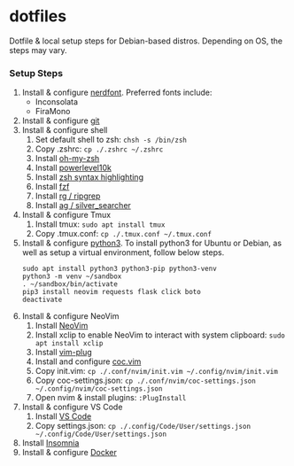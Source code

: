 # dotfiles
Dotfile & local setup steps for Debian-based distros. Depending on OS, the steps may vary.

### Setup Steps
1. Install & configure [nerdfont](https://www.nerdfonts.com/). Preferred fonts include:
    - Inconsolata
    - FiraMono
2. Install & configure [git](https://www.atlassian.com/git/tutorials/install-git)
3. Install & configure shell
    1. Set default shell to zsh: `chsh -s /bin/zsh`
    2. Copy .zshrc: `cp ./.zshrc ~/.zshrc`
    3. Install [oh-my-zsh](https://github.com/robbyrussell/oh-my-zsh)
    4. Install [powerlevel10k](https://github.com/romkatv/powerlevel10k)
    5. Install [zsh syntax highlighting](https://github.com/zsh-users/zsh-syntax-highlighting)
    6. Install [fzf](https://github.com/junegunn/fzf)
    7. Install [rg / ripgrep](https://github.com/BurntSushi/ripgrep)
    8. Install [ag / silver_searcher](https://github.com/ggreer/the_silver_searcher)
4. Install & configure Tmux
    1. Install tmux: `sudo apt install tmux`
    2. Copy .tmux.conf: `cp ./.tmux.conf ~/.tmux.conf`
5. Install & configure [python3](https://realpython.com/installing-python/). To install python3 for Ubuntu or Debian, as well as setup a virtual environment, follow below steps.
    ```
    sudo apt install python3 python3-pip python3-venv
    python3 -m venv ~/sandbox
    . ~/sandbox/bin/activate
    pip3 install neovim requests flask click boto
    deactivate
    ```
6. Install & configure NeoVim
    1. Install [NeoVim](https://neovim.io/)
    2. Install xclip to enable NeoVim to interact with system clipboard: `sudo apt install xclip`
    3. Install [vim-plug](https://github.com/junegunn/vim-plug)
    4. Install and configure [coc.vim](https://github.com/neoclide/coc.nvim)
    5. Copy init.vim: `cp ./.conf/nvim/init.vim ~/.config/nvim/init.vim`
    6. Copy coc-settings.json: `cp ./.conf/nvim/coc-settings.json ~/.config/nvim/coc-settings.json`
    7. Open nvim & install plugins: `:PlugInstall`
7. Install & configure VS Code
    1. Install [VS Code](https://code.visualstudio.com/)
    2. Copy settings.json: `cp ./.config/Code/User/settings.json ~/.config/Code/User/settings.json`
8. Install [Insomnia](https://insomnia.rest/)
9. Install & configure [Docker](https://docs.docker.com/install/)

